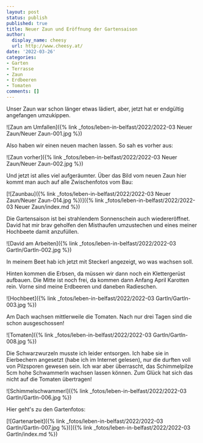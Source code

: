 ```yaml
---
layout: post
status: publish
published: true
title: Neuer Zaun und Eröffnung der Gartensaison
author:
  display_name: cheesy
  url: http://www.cheesy.at/
date: '2022-03-26'
categories:
- Garten
- Terrasse
- Zaun
- Erdbeeren
- Tomaten
comments: []
---
```


Unser Zaun war schon länger etwas lädiert, aber, jetzt hat er endgültig angefangen umzukippen.

![Zaun am Umfallen]({% link _fotos/leben-in-belfast/2022/2022-03 Neuer Zaun/Neuer Zaun-001.jpg %})

Also haben wir einen neuen machen lassen. So sah es vorher aus:

![Zaun vorher]({% link _fotos/leben-in-belfast/2022/2022-03 Neuer Zaun/Neuer Zaun-002.jpg %})

Und jetzt ist alles viel aufgeräumter. Über das Bild vom neuen Zaun hier kommt man auch auf alle Zwischenfotos vom Bau:

[![Zaunbau]({% link _fotos/leben-in-belfast/2022/2022-03 Neuer Zaun/Neuer Zaun-014.jpg %})]({% link _fotos/leben-in-belfast/2022/2022-03 Neuer Zaun/index.md %})

Die Gartensaison ist bei strahlendem Sonnenschein auch wiedereröffnet. David hat mir brav geholfen den Misthaufen umzustechen und eines meiner Hochbeete damit anzufüllen.

![David am Arbeiten]({% link _fotos/leben-in-belfast/2022/2022-03 Gartln/Gartln-002.jpg %})

In meinem Beet hab ich jetzt mit Steckerl angezeigt, wo was wachsen soll.

Hinten kommen die Erbsen, da müssen wir dann noch ein Klettergerüst aufbauen. Die Mitte ist noch frei, da kommen dann Anfang April Karotten rein. Vorne sind meine Erdbeeren und daneben Radieschen.

![Hochbeet]({% link _fotos/leben-in-belfast/2022/2022-03 Gartln/Gartln-003.jpg %})

Am Dach wachsen mittlerweile die Tomaten. Nach nur drei Tagen sind die schon ausgeschossen!

![Tomaten]({% link _fotos/leben-in-belfast/2022/2022-03 Gartln/Gartln-008.jpg %})

Die Schwarzwurzeln musste ich leider entsorgen. Ich habe sie in Eierbechern angesetzt (habe ich im Internet gelesen), nur die durften voll von Pilzsporen gewesen sein. Ich war aber überrascht, das Schimmelpilze 5cm hohe Schwammerln wachsen lassen können. Zum Glück hat sich das nicht auf die Tomaten übertragen!

![Schimmelschwammerl]({% link _fotos/leben-in-belfast/2022/2022-03 Gartln/Gartln-006.jpg %})

Hier geht's zu den Gartenfotos:

[![Gartenarbeit]({% link _fotos/leben-in-belfast/2022/2022-03 Gartln/Gartln-007.jpg %})]({% link _fotos/leben-in-belfast/2022/2022-03 Gartln/index.md %})